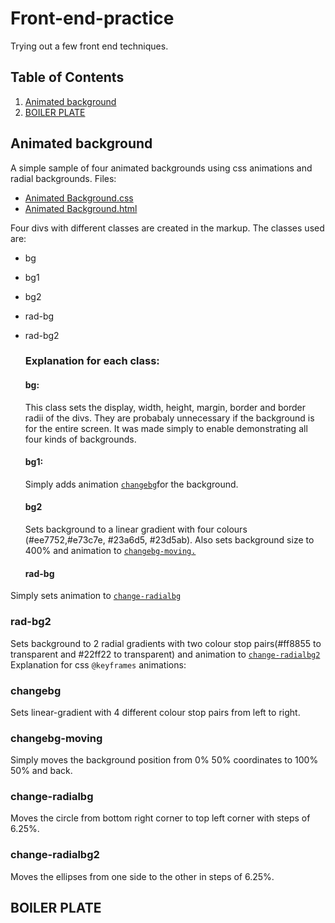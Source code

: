 # Front-end-practice

Trying out a few front end techniques.

## Table of Contents

1. [Animated background](#animated-bg)
2. [BOILER PLATE](#boiler-plate)

  <h2 id="animated-bg"> Animated background</h2>

  A simple sample of four animated backgrounds using css animations and radial backgrounds. Files:

  - [Animated Background.css](https://github.com/Aniganesh/Front-end-practice/blob/master/Animated%20Background.css)
  - [Animated Background.html](https://github.com/Aniganesh/Front-end-practice/blob/master/Animated%20Background.html)

Four divs with different classes are created in the markup. The classes used are:

- bg
- bg1
- bg2
- rad-bg
- rad-bg2

  ### Explanation for each class:

  #### bg:

   This class sets the display, width, height, margin, border and border radii of the divs. They are probabaly unnecessary if the background is for the entire screen. It was made simply to enable demonstrating all four kinds of backgrounds.

  #### bg1:

   Simply adds animation [`changebg`](#changebg)for the background.

  #### bg2

   Sets background to a linear gradient with four colours (#ee7752,#e73c7e, #23a6d5, #23d5ab). Also sets background size to 400% and animation to [`changebg-moving.`](#changebg-moving)

  #### rad-bg

Simply sets animation to [`change-radialbg`](#change-radialbg)

### rad-bg2

Sets background to 2 radial gradients with two colour stop pairs(#ff8855 to transparent and #22ff22 to transparent) and animation to [`change-radialbg2`](#change-radialbg2) Explanation for css `@keyframes` animations:


### changebg

Sets linear-gradient with 4 different colour stop pairs from left to right. 


### changebg-moving

 Simply moves the background position from 0% 50% coordinates to 100% 50% and back.


### change-radialbg

 Moves the circle from bottom right corner to top left corner with steps of 6.25%.


### change-radialbg2

 Moves the ellipses from one side to the other in steps of 6.25%.


<h2 id="boiler-plate"> BOILER PLATE</h2>
